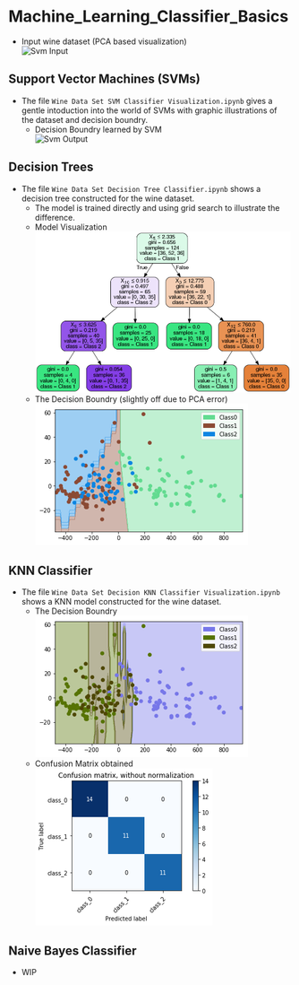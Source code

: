 # Machine_Learning_Classifier_Basics

* Input wine dataset (PCA based visualization) <br>![Svm Input](https://github.com/R-Suresh/SVM_Basics/blob/master/images/svm_input.png)

## Support Vector Machines (SVMs)
* The file ```Wine Data Set SVM Classifier Visualization.ipynb``` gives a gentle intoduction into the world of SVMs with graphic illustrations of the dataset and decision boundry.
   * Decision Boundry learned by SVM <br> ![Svm Output](https://github.com/R-Suresh/SVM_Basics/blob/master/images/svm_output.png)
 
 ## Decision Trees
* The file ```Wine Data Set Decision Tree Classifier.ipynb``` shows a decision tree constructed for the wine dataset.
   * The model is trained directly and using grid search to illustrate the difference.
   * Model Visualization <br>
      ![Tree Model](https://github.com/R-Suresh/Machine_Learning_Classifier_Basics/blob/master/images/dt_model.png)
   * The Decision Boundry (slightly off due to PCA error) <br>
   ![DT result](https://github.com/R-Suresh/Machine_Learning_Classifier_Basics/blob/master/images/dt_result.png)

 ## KNN Classifier
* The file ```Wine Data Set Decision KNN Classifier Visualization.ipynb``` shows a KNN model constructed for the wine dataset.
   * The Decision Boundry <br>
   ![KNN result](https://github.com/R-Suresh/Machine_Learning_Classifier_Basics/blob/master/images/knn_result.png)
   * Confusion Matrix obtained <br>
      ![Confusion Matrix](https://github.com/R-Suresh/Machine_Learning_Classifier_Basics/blob/master/images/confusion%20matrix.png)

 ## Naive Bayes Classifier
 * WIP
